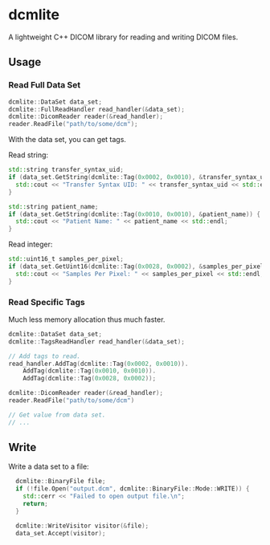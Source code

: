 # dcmlite

A lightweight C++ DICOM library for reading and writing DICOM files.

## Usage

### Read Full Data Set

```cpp
dcmlite::DataSet data_set;
dcmlite::FullReadHandler read_handler(&data_set);
dcmlite::DicomReader reader(&read_handler);
reader.ReadFile("path/to/some/dcm");
```

With the data set, you can get tags.

Read string:
```cpp
std::string transfer_syntax_uid;
if (data_set.GetString(dcmlite::Tag(0x0002, 0x0010), &transfer_syntax_uid)) {
  std::cout << "Transfer Syntax UID: " << transfer_syntax_uid << std::endl;
}

std::string patient_name;
if (data_set.GetString(dcmlite::Tag(0x0010, 0x0010), &patient_name)) {
  std::cout << "Patient Name: " << patient_name << std::endl;
}
```

Read integer:
```cpp
std::uint16_t samples_per_pixel;
if (data_set.GetUint16(dcmlite::Tag(0x0028, 0x0002), &samples_per_pixel)) {
  std::cout << "Samples Per Pixel: " << samples_per_pixel << std::endl;
}
```

### Read Specific Tags

Much less memory allocation thus much faster.

```cpp
dcmlite::DataSet data_set;
dcmlite::TagsReadHandler read_handler(&data_set);

// Add tags to read.
read_handler.AddTag(dcmlite::Tag(0x0002, 0x0010)).
    AddTag(dcmlite::Tag(0x0010, 0x0010)).
    AddTag(dcmlite::Tag(0x0028, 0x0002));

dcmlite::DicomReader reader(&read_handler);
reader.ReadFile("path/to/some/dcm")

// Get value from data set.
// ...
```

## Write

Write a data set to a file:
```cpp
  dcmlite::BinaryFile file;
  if (!file.Open("output.dcm", dcmlite::BinaryFile::Mode::WRITE)) {
    std::cerr << "Failed to open output file.\n";
    return;
  }

  dcmlite::WriteVisitor visitor(&file);
  data_set.Accept(visitor);
```
